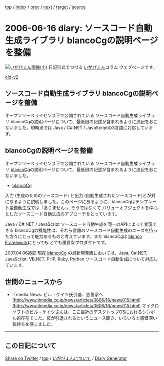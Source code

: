 [top](../index.html) 
 / [index](index.html) 
 / [prev](ig060612.html) 
 / [next](ig060618.html) 
 / [target](https://igapyon.github.io/diary/2006/ig060616.html) 
 / [source](https://github.com/igapyon/diary/blob/gh-pages/2006/ig060616.src.md) 

2006-06-16 diary: ソースコード自動生成ライブラリ blancoCgの説明ページを整備
=====================================================================================================
[![いがぴょん画像(小)](https://igapyon.github.io/diary/images/iga200306s.jpg "いがぴょん")](https://igapyon.github.io/diary/memo/memoigapyon.html) 日記形式でつづる [いがぴょん](https://igapyon.github.io/diary/memo/memoigapyon.html)コラム ウェブページです。

[old-v2](ig060616-orig.html)

## ソースコード自動生成ライブラリ blancoCgの説明ページを整備

オープンソースライセンス下で公開されている ソースコード自動生成ライブラリ blancoCgの説明ページについて、最低限の記述が含まれるように追記をおこないました。現時点では Java / C#.NET / JavaScriptの3言語に対応しています。


## blancoCgの説明ページを整備

オープンソースライセンス下で公開されている ソースコード自動生成ライブラリ [blancoCg](http://www.igapyon.jp/blanco/blancocg.html)の説明ページについて、最低限の記述が含まれるように追記をおこないました。

* [blancoCg](http://www.igapyon.jp/blanco/blancocg.html)

入力 (生成のためのソースコード) と出力 (自動生成されたソースコード)とが対になるように説明しました。このページにあるように、blancoCgはテンプレート型自動生成では「ありません」。そうではなくて バリューオブジェクトを中心としたソースコード自動生成のアプローチをとっています。

Java / C#.NET / JavaScript ソースコード自動生成を同一のAPIによって実現できる blancoCgの機能性は、それら言語のソースコード自動生成のニーズを持った方々にとって魅力あるものと考えています。また
blancoCgは [blanco Framework](http://www.igapyon.jp/blanco/blanco.ja.html)にとっても とても重要なプロダクトです。

2007.04.06追記 現在 [blancoCg](http://www.igapyon.jp/blanco/blancocg.html) の最新開発版においては、Java, C#.NET, JavaScript, VB.NET,
PHP, Ruby, Python ソースコード自動生成について対応しています。

## 世間のニュースから

* ITmedia News: ビル・ゲイツ氏引退、慈善家へ
  [http://www.itmedia.co.jp/news/articles/0606/16/news015.html](http://www.itmedia.co.jp/news/articles/0606/16/news015.html)
  マイクロソフトのビル・ゲイツさんは、ここ最近のデスクトップOSにおけるシンボル的存在でした。彼が引退されるというニュース聞き、いろいろと感慨深い気持ちを感じました。


----------------------------------------------------------------------------------------------------

## この日記について

[Share on Twitter](https://twitter.com/intent/tweet?hashtags=igapyon%2Cdiary%2C%E3%81%84%E3%81%8C%E3%81%B4%E3%82%87%E3%82%93&text=%E3%82%BD%E3%83%BC%E3%82%B9%E3%82%B3%E3%83%BC%E3%83%89%E8%87%AA%E5%8B%95%E7%94%9F%E6%88%90%E3%83%A9%E3%82%A4%E3%83%96%E3%83%A9%E3%83%AA+blancoCg%E3%81%AE%E8%AA%AC%E6%98%8E%E3%83%9A%E3%83%BC%E3%82%B8%E3%82%92%E6%95%B4%E5%82%99&url=https%3A%2F%2Figapyon.github.io%2Fdiary%2F2006%2Fig060616.html) / [top](../index.html) / [いがぴょんについて](https://igapyon.github.io/diary/memo/memoigapyon.html) / [Diary Generator](https://github.com/igapyon/igapyonv3)
